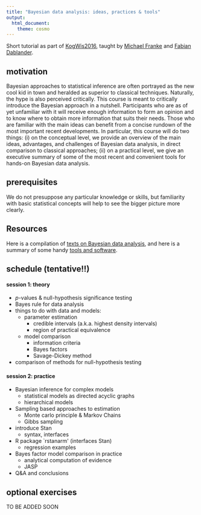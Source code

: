 ```yaml
---
title: "Bayesian data analysis: ideas, practices & tools"
output:
  html_document:
    theme: cosmo
---
```


Short tutorial as part of [KogWis2016](http://kogwis2016.spatial-cognition.de), taught by [Michael Franke](http://www.sfs.uni-tuebingen.de/~mfranke/) and [Fabian Dablander](https://twitter.com/fdabl).

## motivation

Bayesian approaches to statistical inference are often portrayed as the new cool kid in town
and heralded as superior to classical techniques. Naturally, the hype is also perceived
critically. This course is meant to critically introduce the Bayesian approach in a
nutshell. Participants who are as of yet unfamiliar with it will receive enough information to
form an opinion and to know where to obtain more information that suits their needs. Those who
are familiar with the main ideas can benefit from a concise rundown of the most important
recent developments. In particular, this course will do two things: (i) on the conceptual
level, we provide an overview of the main ideas, advantages, and challenges of Bayesian data
analysis, in direct comparison to classical approaches; (ii) on a practical level, we give an
executive summary of some of the most recent and convenient tools for hands-on Bayesian data
analysis.

## prerequisites

We do not presuppose any particular knowledge or skills, but familiarity with basic statistical
concepts will help to see the bigger picture more clearly. 

## Resources

Here is a compilation of [texts on Bayesian data analysis](http://michael-franke.github.io/KogWis2016_bda_tutorial/resources.html), and here is a summary of some handy [tools and software](http://michael-franke.github.io/KogWis2016_bda_tutorial/tools.html).

## schedule (tentative!!)

#### session 1: theory

- $p$-values & null-hypothesis significance testing
- Bayes rule for data analysis
- things to do with data and models:
    - parameter estimation
        - credible intervals (a.k.a. highest density intervals)
        - region of practical equivalence
    - model comparison
        - information criteria
        - Bayes factors
        - Savage-Dickey method
- comparison of methods for null-hypothesis testing

#### session 2: practice
- Bayesian inference for complex models
    - statistical models as directed acyclic graphs
    - hierarchical models
- Sampling based approaches to estimation
    - Monte carlo principle & Markov Chains
    - Gibbs sampling
- introduce Stan
    - syntax, interfaces
- R package `rstanarm' (interfaces Stan)
    - regression examples
- Bayes factor model comparison in practice
    - analytical computation of evidence
    - JASP
- Q\&A and conclusions

## optional exercises

TO BE ADDED SOON  
